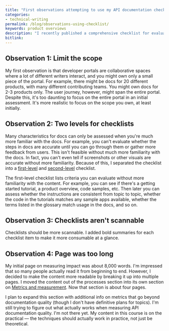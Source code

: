 ```yaml
---
title: "First observations attempting to use my API documentation checklist"
categories:
- technical-writing
permalink: /blog/observations-using-checklist/
keywords: product overviews
description: "I recently published a comprehensive checklist for evaluating documentation quality. I noted that my perspective is more evolving and experiential, not something tried and true from years of practice. I have a few initial observations since publishing this."
bitlink:
---
```


## Observation 1: Limit the scope

My first observation is that developer portals are collaborative spaces where a lot of different writers interact, and you might own only a small piece of the portal. For example, there might be docs for 20 different products, with many different contributing teams. You might own docs for 2-3 products only. The user journey, however, might span the entire portal. Despite this, it's too daunting to focus on the entire portal in an initial assessment. It's more realistic to focus on the scope you own, at least initially.

## Observation 2: Two levels for checklists

Many characteristics for docs can only be assessed when you're much more familiar with the docs. For example, you can't evaluate whether the steps in docs are accurate until you can go through them or gather more feedback from users. This isn't feasible without much more familiarity with the docs. In fact, you can't even tell if screenshots or other visuals are accurate without more familiarity. Because of this, I separated the checklist into a [first-level](/learnapidoc/docapis_metrics_first_level_checklist) and [second-level](/learnapidoc/docapis_metrics_second_level_checklist) checklist.

The first-level checklist lists criteria you can evaluate without more familiarity with the content. For example, you can see if there's a getting started tutorial, a product overview, code samples, etc. Then later you can assess whether the instructions are consistent from topic to topic, whether the code in the tutorials matches any sample apps available, whether the terms listed in the glossary match usage in the docs, and so on.

## Observation 3: Checklists aren't scannable

Checklists should be more scannable. I added bold summaries for each checklist item to make it more consumable at a glance.

## Observation 4: Page was too long

My initial page on measuring impact was about 8,000 words. I'm impressed that so many people actually read it from beginning to end. However, I decided to make the content more readable by breaking it up into multiple pages. I moved the content out of the processes section into its own section on [Metrics and measurement](/learnapidoc/docapis_metrics_and_measurement). Now that section is about four pages.

I plan to expand this section with additional info on metrics that go beyond documentation quality (though I don't have definitive plans for topics). I'm still trying to figure out what actually works when measuring API documentation quality. I'm not there yet. My content in this course is on the practical &mdash; the techniques should actually work in practice, not just be theoretical.
